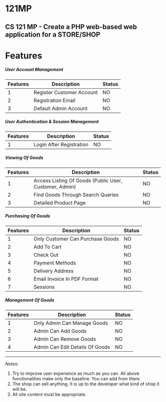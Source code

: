 # 121MP
CS 121 MP - Create a PHP web-based web application for a STORE/SHOP
---
# Features

##### User Account Management
Features | Description | Status
--- | --- | ---
1 | Register Customer Account | NO
2 | Registration Email | NO
3 | Default Admin Account | NO

##### User Authentication & Session Management
Features | Description | Status
--- | --- | ---
1 | Login After Registration | NO

##### Viewing Of Goods
Features | Description | Status
--- | --- | ---
1 | Access Listing Of Goods (Public User, Customer, Admin) | NO
2 | Find Goods Through Search Queries | NO
3 | Detailed Product Page | NO

##### Purchasing Of Goods
Features | Description | Status
--- | --- | ---
1 | Only Customer Can Purchase Goods | NO
2 | Add To Cart | NO
3 | Check Out | NO
4 | Payment Methods | NO
5 | Delivery Address | NO
6 | Email Invoice In PDF Format | NO
7 | Sessions | NO

##### Management Of Goods
Features | Description | Status
--- | --- | ---
1 | Only Admin Can Manage Goods | NO
2 | Admin Can Add Goods | NO
3 | Admin Can Remove Goods | NO
4 | Admin Can Edit Details Of Goods | NO

---

*Notes:* 
1. Try to improve user experience as much as you can. All above functionalities make only the baseline. You can add from there. 
2. The shop can sell anything. It is up to the developer what kind of shop it will be.
3. All site content must be appropriate.


